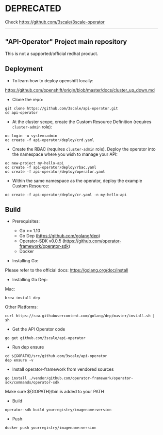 
# DEPRECATED


Check https://github.com/3scale/3scale-operator



----

## "API-Operator" Project main repository

This is not a supported/official redhat product.

## Deployment

* To learn how to deploy openshift locally:

<https://github.com/openshift/origin/blob/master/docs/cluster_up_down.md>

* Clone the repo:

```
git clone https://github.com/3scale/api-operator.git
cd api-operator
```

* At the cluster scope, create the Custom Resource Definition (requires `cluster-admin` role):

```
oc login -u system:admin
oc create -f api-operator/deploy/crd.yaml
```

* Create the RBAC (requires `cluster-admin` role). Deploy the operator into the namespace where you wish to manage your API:

```
oc new-project my-hello-api
oc create -f api-operator/deploy/rbac.yaml
oc create -f api-operator/deploy/operator.yaml
```

* Within the same namespace as the operator, deploy the example Custom Resource:

```
oc create -f api-operator/deploy/cr.yaml -n my-hello-api
```

## Build

* Prerequisites:
  * Go >= 1.10
  * Go Dep (<https://github.com/golang/dep>)
  * Operator-SDK v0.0.5 (<https://github.com/operator-framework/operator-sdk>)
  * Docker

* Installing Go:

Please refer to the official docs: <https://golang.org/doc/install>

* Installing Go Dep:

Mac:

```
brew install dep
```

Other Platforms:

```
curl https://raw.githubusercontent.com/golang/dep/master/install.sh | sh
```

* Get the API Operator code

```
go get github.com/3scale/api-operator
```

* Run dep ensure

```
cd ${GOPATH}/src/github.com/3scale/api-operator
dep ensure -v
```

* Install operator-framework from vendored sources

```
go install ./vendor/github.com/operator-framework/operator-sdk/commands/operator-sdk
```

Make sure ${GOPATH}/bin is added to your PATH

* Build

```
operator-sdk build yourregistry/imagename:version
```

* Push

```
docker push yourregistry/imagename:version
```
